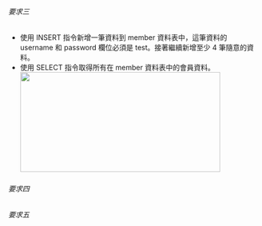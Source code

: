 ###### 要求三
* 使用 INSERT 指令新增一筆資料到 member 資料表中，這筆資料的 username 和 password 欄位必須是 test。接著繼續新增至少 4 筆隨意的資料。
* 使用 SELECT 指令取得所有在 member 資料表中的會員資料。
<img src="[https://github.com/倉庫名/專案名/blob/master/m/20200424230237910.jpg](https://github.com/ting-yang14/We-Help-Bootcamp/blob/main/week-5/img/3-1%20and%202.png" width="400" height="200"/><br/>
###### 要求四
###### 要求五
